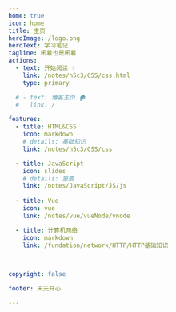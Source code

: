 ```yaml
---
home: true
icon: home
title: 主页
heroImage: /logo.png
heroText: 学习笔记
tagline: 闲着也是闲着
actions:
  - text: 开始阅读 💡
    link: /notes/h5c3/CSS/css.html
    type: primary

  # - text: 博客主页 🏠
  #   link: /

features:
  - title: HTML&CSS
    icon: markdown
    # details: 基础知识
    link: /notes/h5c3/CSS/css

  - title: JavaScript
    icon: slides
    # details: 重要
    link: /notes/JavaScript/JS/js
  
  - title: Vue
    icon: vue
    link: /notes/vue/vueNode/vnode

  - title: 计算机网络
    icon: markdown
    link: /fundation/network/HTTP/HTTP基础知识

    

copyright: false

footer: 天天开心

---
```

